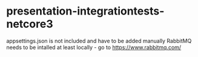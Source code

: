 # presentation-integrationtests-netcore3

appsettings.json is not included and have to be added manually
RabbitMQ needs to be intalled at least locally - go to https://www.rabbitmq.com/ 
